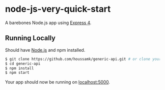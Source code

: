 # node-js-very-quick-start

A barebones Node.js app using [Express 4](http://expressjs.com/).

## Running Locally

Should have [Node.js](http://nodejs.org/) and npm installed.

```sh
$ git clone https://github.com/houssamk/generic-api.git # or clone your own fork
$ cd generic-api
$ npm install
$ npm start
```

Your app should now be running on [localhost:5000](http://localhost:5000/).
